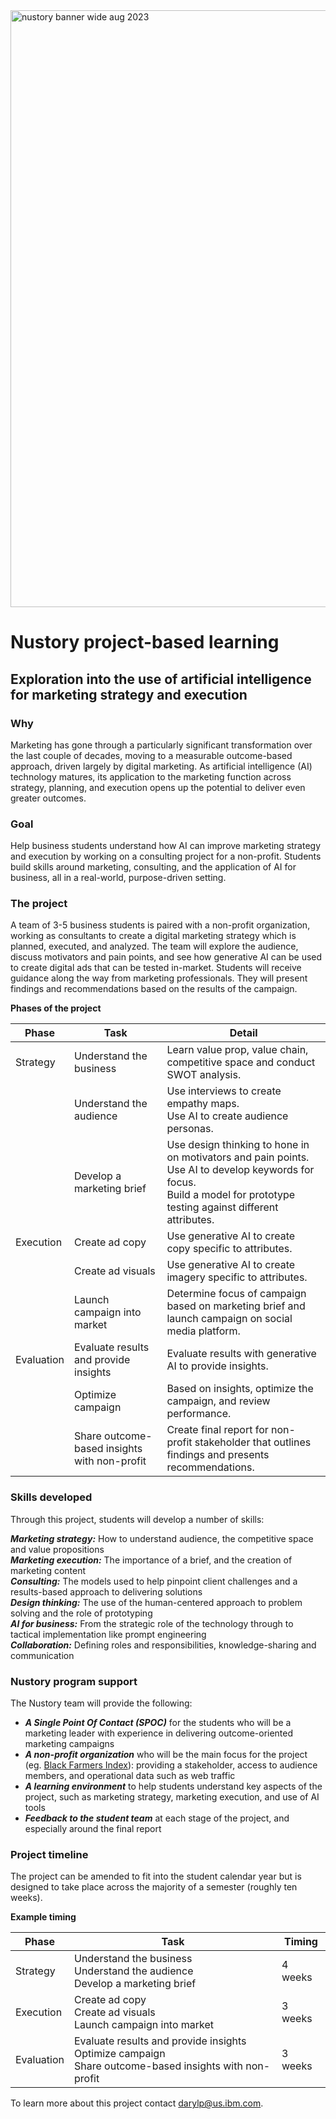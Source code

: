 <img width="955" alt="nustory banner wide aug 2023" src="https://github.com/CagedEther/Nustory/assets/142103717/f69e44ae-0723-41e6-9731-957da2a1f933">

# Nustory project-based learning
## Exploration into the use of artificial intelligence for marketing strategy and execution

### Why

Marketing has gone through a particularly significant transformation over the last couple of decades, moving to a measurable outcome-based approach, driven largely by digital marketing. As artificial intelligence (AI) technology matures, its application to the marketing function across strategy, planning, and execution opens up the potential to deliver even greater outcomes.

### Goal

Help business students understand how AI can improve marketing strategy and execution by working on a consulting project for a non-profit. Students build skills around marketing, consulting, and the application of AI for business, all in a real-world, purpose-driven setting.

### The project

A team of 3-5 business students is paired with a non-profit organization, working as consultants to create a digital marketing strategy which is planned, executed, and analyzed. The team will explore the audience, discuss motivators and pain points, and see how generative AI can be used to create digital ads that can be tested in-market. Students will receive guidance along the way from marketing professionals. They will present findings and recommendations based on the results of the campaign.

**Phases of the project**

| Phase | Task | Detail |
| --- | --- | --- |
| Strategy | Understand the business | Learn value prop, value chain, competitive space and conduct SWOT analysis. |
|  | Understand the audience | Use interviews to create empathy maps.<br>Use AI to create audience personas. |
|  | Develop a marketing brief | Use design thinking to hone in on motivators and pain points.<br>Use AI to develop keywords for focus.<br>Build a model for prototype testing against different attributes. |
| Execution | Create ad copy | Use generative AI to create copy specific to attributes. |
|  | Create ad visuals | Use generative AI to create imagery specific to attributes. |
|  | Launch campaign into market | Determine focus of campaign based on marketing brief and launch campaign on social media platform. |
| Evaluation | Evaluate results and provide insights | Evaluate results with generative AI to provide insights. |
|  | Optimize campaign | Based on insights, optimize the campaign, and review performance. |
|  | Share outcome-based insights with non-profit | Create final report for non-profit stakeholder that outlines findings and presents recommendations. |

### Skills developed

Through this project, students will develop a number of skills:

***Marketing strategy:*** How to understand audience, the competitive space and value propositions<br>
***Marketing execution:*** The importance of a brief, and the creation of marketing content<br>
***Consulting:*** The models used to help pinpoint client challenges and a results-based approach to delivering solutions<br>
***Design thinking:*** The use of the human-centered approach to problem solving and the role of prototyping<br>
***AI for business:*** From the strategic role of the technology through to tactical implementation like prompt engineering<br>
***Collaboration:*** Defining roles and responsibilities, knowledge-sharing and communication

### Nustory program support

The Nustory team will provide the following:

- ***A Single Point Of Contact (SPOC)*** for the students who will be a marketing leader with experience in delivering outcome-oriented marketing campaigns
- ***A non-profit organization*** who will be the main focus for the project (eg. [Black Farmers Index](https://blackfarmersindex.com/)): providing a stakeholder, access to audience members, and operational data such as web traffic
- ***A learning environment*** to help students understand key aspects of the project, such as marketing strategy, marketing execution, and use of AI tools
- ***Feedback to the student team*** at each stage of the project, and especially around the final report

### Project timeline

The project can be amended to fit into the student calendar year but is designed to take place across the majority of a semester (roughly ten weeks).

**Example timing**

| Phase | Task | Timing |
| --- | --- | --- |
| Strategy | Understand the business<br>Understand the audience<br>Develop a marketing brief | 4 weeks |
| Execution | Create ad copy<br>Create ad visuals<br>Launch campaign into market | 3 weeks |
| Evaluation | Evaluate results and provide insights<br>Optimize campaign<br>Share outcome-based insights with non-profit | 3 weeks |

To learn more about this project contact [darylp@us.ibm.com](mailto:darylp@us.ibm.com).

